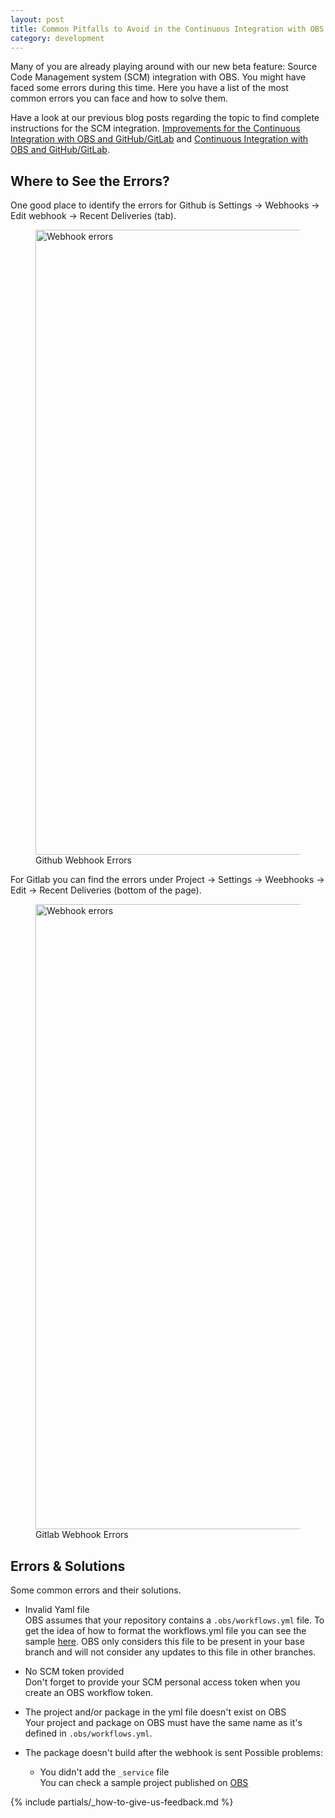 ```yaml
---
layout: post
title: Common Pitfalls to Avoid in the Continuous Integration with OBS and GitHub/GitLab
category: development
---
```


Many of you are already playing around with our new beta feature: Source Code Management system (SCM) integration with OBS.
You might have faced some errors during this time. Here you have a list of the most common errors you can face and how to solve them.

Have a look at our previous blog posts regarding the topic to find complete instructions for the SCM integration.
[Improvements for the Continuous Integration with OBS and GitHub/GitLab](https://openbuildservice.org/2021/06/14/scm-integration-improvements/) and
[Continuous Integration with OBS and GitHub/GitLab](https://openbuildservice.org/2021/05/31/scm-integration/).


## Where to See the Errors?
One good place to identify the errors for Github is
Settings -> Webhooks -> Edit webhook -> Recent Deliveries (tab).
<figure>
  <img src="/images/posts/document-scm/github-error-reporting.png" alt="Webhook errors" width="1000px" />
  <figcaption>Github Webhook Errors</figcaption>
</figure>

For Gitlab you can find the errors under Project -> Settings -> Weebhooks -> Edit -> Recent Deliveries (bottom of the page).
<figure>
  <img src="/images/posts/document-scm/gitlab-error-reporting.png" alt="Webhook errors" width="1000px" />
  <figcaption>Gitlab Webhook Errors</figcaption>
</figure>

## Errors & Solutions
Some common errors and their solutions.

- Invalid Yaml file  
OBS assumes that your repository contains a `.obs/workflows.yml` file. To get the idea of how to format the workflows.yml file you can see the sample [here](https://github.com/openSUSE/open-build-service/tree/master/.obs). OBS only considers this file to be present in your base branch and will not consider any updates to this file in other branches.  

- No SCM token provided  
Don't forget to provide your SCM personal access token when you create an OBS workflow token.

- The project and/or package in the yml file doesn't exist on OBS  
Your project and package on OBS must have the same name as it's defined in `.obs/workflows.yml`. 

- The package doesn't build after the webhook is sent
Possible problems:
    - You  didn't add the `_service` file  
    You can check a sample project published on [OBS](https://build.opensuse.org/package/view_file/OBS:Server:Unstable/obs-server/_service?expand=0&rev=424295e96102d316454e624b0a3d1ae3)

{% include partials/_how-to-give-us-feedback.md %}